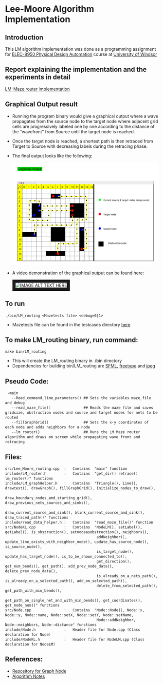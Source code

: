 # Lee-Moore Algorithm Implementation

## Introduction
This LM algorithm implementation was done as a programming assignment for [ELEC-8950 Physical Design Automation](https://sites.google.com/view/mohammedaskhalid/teaching?authuser=0) course at [University of Windsor](@UWindsor) 

## Report explaining the implementation and the experiments in detail
[LM-Maze router implementation](https://github.com/12562/ELEC-8590/blob/master/Lee_Moore_algorithm/Maze_router_implementation.pdf)

## Graphical Output result
  - Running the program binary would give a graphical output where a wave propagates from the source node to the target node where adjacent grid cells are 
progressively labeled one by one according to the distance of the “wavefront” from Source until the target node is reached. 

  - Once the target node is reached, a shortest path is then retraced from Target to Source with decreasing labels during the retracing phase.

  - The final output looks like the following:


    ![Final maze router output](https://github.com/12562/ELEC-8590/blob/eefb436ea7dbbf0c6acba7ae12f520f81281138a/Lee_Moore_algorithm/img/Maze%20router%20implementation%20graphical%20output.png)
    
  - A video demonstration of the graphical output can be found here:

    <a href="http://www.youtube.com/watch?feature=player_embedded&v=807nTElZUS4" target="_blank"><img src="http://img.youtube.com/vi/807nTElZUS4/0.jpg" alt="IMAGE ALT TEXT HERE" width="240" height="180" border="10" /></a>

## To run
```
./bin/LM_routing <Mazetests file> <debug=0|1>
```
   - Mazetests file can be found in the testcases directory [here](https://github.com/12562/ELEC-8590/tree/master/Lee_Moore_algorithm/testcases)

## To make LM_routing binary, run command:
```
make bin/LM_routing
```
   - This will create the LM_routing binary in ./bin directory
   - Dependencies for building bin/LM_routing are [SFML](https://www.sfml-dev.org/download.php), [freetype](https://freetype.org/download.html) and [jpeg](http://libjpeg.sourceforge.net/)

## Pseudo Code:
```
 -main
   --Read_command_line_parameters() ## Sets the variables maze_file and debug
   --read_maze_file()               ## Reads the maze file and saves gridsize, obstruction nodes and source and target nodes for nets to be routed 
   --fillGraphGrid()                ## Sets the x-y coordinates of each node and adds neighbors for a node
   --lm_router()                    ## Runs the LM Maze router algorithm and draws on screen while propagating wave front and retracing
```

## Files:
```
src/Lee_Moore_routing.cpp  :   Contains  "main" function
include/LM_router.h        :   Contains  "get_dir() retrace() lm_router()" functions 
include/LM_graphHelper.h   :   Contains  "Triangle(), Line(), drawtext(), drawGraph(), fillGraphGrid(), initialize_nodes_to_draw(), 
                                          draw_boundary_nodes_and_starting_grid(), draw_previous_nets_sources_and_sinks(), 
                                          draw_current_source_and_sink(), blink_current_source_and_sink(), draw_traced_path()" functions
include/read_data_helper.h :   Contains  "read_maze_file()" function
src/NodeKL.cpp             :   Contains  "NodeLM(), setLabel(), getLabel(), is_obstruction(), setnodeasobstruction(), neighbors(),
                                          addNeighbor(), update_line_exists_with_neighbor_node(), update_has_source_node(), is_source_node(),
                                          is_target_node(), update_has_target_node(), is_to_be_shown_connected_to(),
                                          get_direction(), get_num_bends(), get_path(), add_prev_node_data(), delete_prev_node_data(),
                                          is_already_on_a_nets_path(), is_already_on_a_selected_path(), add_on_selected_path(), 
                                          delete_from_selected_path(), get_path_with_min_bends(),
                                          get_path_on_single_net_and_with_min_bends(), get_coordinates(), get_node_num()" functions
src/Node.cpp               :   Contains  "Node::Node(), Node::x, Node::y, Node::name, Node::setX, Node::setY, Node::setName, 
                                          Node::addNeighbor, Node::neighbors, Node::distance" functions
include/Node.h             :   Header file for Node.cpp (Class declaration for Node)
include/NodeKL.h           :   Header file for NodeLM.cpp (Class declaration for NodeLM)
```

## References:

   - [Repository for Graph Node](https://github.com/abangfarhan/graph-sfml) 
   - [Algorithm Notes](https://github.com/12562/ELEC-8590/blob/26ceacf35a0acc6589e9a28547a57f326947e4e9/Lee_Moore_algorithm/related_papers/maze_route.pdf)
